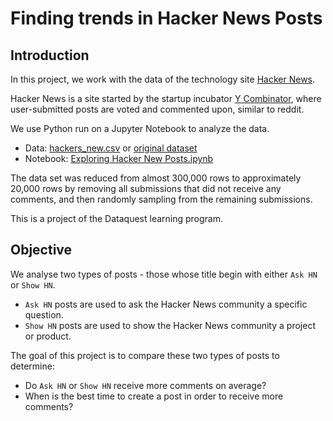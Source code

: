 # Finding trends in Hacker News Posts

## Introduction

In this project, we work with the data of the technology site [Hacker News](https://news.ycombinator.com/).

Hacker News is a site started by the startup incubator [Y Combinator](https://www.ycombinator.com/), where user-submitted posts are voted and commented upon, similar to reddit.

We use Python run on a Jupyter Notebook to analyze the data.

- Data: [hackers_new.csv](https://github.com/bertacv/hacker-news-posts/blob/main/data/hacker_news.csv)  or [original dataset](https://www.kaggle.com/hacker-news/hacker-news-posts)
- Notebook: [Exploring Hacker New Posts.ipynb](https://github.com/bertacv/hacker-news-posts/blob/main/notebooks/Exploring%20Hacker%20New%20Posts.ipynb)

The data set was reduced from almost 300,000 rows to approximately 20,000 rows by removing all submissions that did not receive any comments, and then randomly sampling from the remaining submissions.

This is a project of the Dataquest learning program.

## Objective

We analyse two types of posts - those whose title begin with either `Ask HN` or `Show HN`.

- `Ask HN` posts are used to ask the Hacker News community a specific question.
- `Show HN` posts are used to show the Hacker News community a project or product.

The goal of this project is to compare these two types of posts to determine:

- Do `Ask HN` or `Show HN` receive more comments on average?
- When is the best time to create a post in order to receive more comments?
